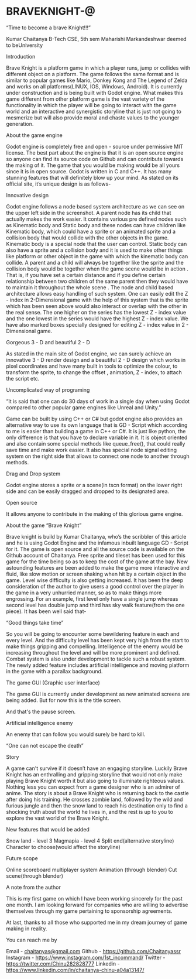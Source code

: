 # BRAVEKNIGHT-@

“Time to become a brave Knight!!!”

Kumar Chaitanya
B-Tech CSE, 5th sem
 Maharishi Markandeshwar deemed to beUniversity





Introduction

Brave Knight is a platform game in which a player runs, jump or collides with different object on a platform. The game follows the same format and is similar to popular games like Mario, Donkey Kong and The Legend of Zelda and works on all platforms(LINUX, IOS, Windows, Android). It is currently under construction and is being built with Godot engine. What makes this game different from other platform game is the vast variety of the functionality in which the player will be going to interact with the game world and an interactive and synergistic storyline that is just not going to mesmerize but will also  provide moral and chaste values to the younger generation.


About the game engine

Godot engine is completely free and open - source under permissive MIT license. The best part about the engine is that it is an open source engine so anyone can find its source code on Github and can contribute towards the making of it. The game that you would be making would be all yours since it is in open source. Godot is written in C and C++. It has many stunning features that will definitely  blow up your mind. As stated on its official site, it’s unique design is as follows-

Innovative design 



Godot engine follows a node based system architecture as we can see on the upper left side in the screenshot. A parent node has its child that actually makes the work easier. It contains various pre defined nodes such as Kinematic body and Static body and these nodes can have children like Kinematic body, which could have a sprite or an animated sprite and a collision body that would collide with the other objects in the game. Kinematic body is a special node that the user can control. Static body can also have a sprite and a collision body and it is used to make other things like platform or other object in the game with which the kinematic body can collide. A parent and a child will always be together like the sprite and the collision body would be together when the game scene would be in action . That is, if you have set a certain distance and if you define certain relationship between two children of the same parent then they would have to maintain it throughout the whole scene . The node and child based architecture allows easy handling of such system. One can easily edit the Z - index in 2-Dimensional game with the help of this system that is the sprite which has been seen above would also interact or overlap with the other in the real sense. The one higher on the series has the lowest Z - index value and the one lowest in the series would  have the highest Z - index value. We have also marked boxes specially designed  for editing Z - index value in 2 - Dimensional game.


Gorgeous 3 - D and beautiful 2 - D



As stated in the main site of Godot engine, we can surely achieve an innovative 3 - D render design and a beautiful 2 - D design which works in pixel coordinates and have many built in tools to optimize the colour, to transform the sprite, to change the offset , animation, Z - index, to attach the script etc.



Uncomplicated way of programing

“It is said that one can do 30 days of work in a single day when using Godot compared to other popular game engines like Unreal and Unity.”





Game can be built by using C++ or C# but godot engine also provides an alternative way to use its own language that is GD - Script  which according to me is easier than building a game in C++ or C#. It is just like python, the only difference is that you have to declare variable in it. It is object oriented and also contain some special methods like queue_free(), that could really save time and make work easier. It also has special node signal editing system on the right side that allows to connect one node to another through methods.

Drag and Drop system


Godot engine stores a sprite or a scene(in tscn format) on the lower right side and can be easily dragged and dropped to its designated area.


Open source

It allows anyone to contribute in the making of this glorious game engine.



About the game “Brave Knight”

Brave knight is build by Kumar Chaitanya, who’s the scribbler  of this article and he is using Godot Engine and the infamous inbuilt language GD - Script for it. The game is open source and all the source code is available on the Github account of Chaitanya. Free sprite and tileset has been used for this game for the time being so as to keep the cost of the game at the bay. New astounding features are been added to make the game more interactive and fluid, like slow motion or screen shaking when hit by a certain object in the game. Level wise difficulty is also getting increased. It has been the deep consideration of the author to give users a good control over the player in the game in a very unhurried manner, so as to make things more engrossing. For an example, first level only have a single jump whereas second level has double jump and third has sky walk feature(from the one piece). It has been well said that-

“Good things take time”

 So you will be going to encounter some bewildering feature in each and every level. And the difficulty level has been kept very high from the start  to make things gripping and compelling. Intelligence of the enemy would be increasing throughout the level and will be  more prominent and defined. Combat system is also under development to tackle such a robust system. The newly added feature includes artificial intelligence and moving platform in the game with a parallax background.


The game GUI (Graphic user interface)



The game GUI is currently under development as new animated screens are being added. But for now this is the title screen.




And that's  the pause screen.


Artificial intelligence enemy






An enemy that can follow you would surely be hard to kill.

“One can not escape the death”




Story


A game can't survive if it doesn’t have an engaging storyline. Luckily Brave Knight has an enthralling and gripping storyline that would not only make playing Brave Knight worth it but also going to illuminate righteous values. Nothing less you can expect from a game designer who is an admirer of anime.
The story is about a Brave Knight who is returning back to the castle after doing his training. He crosses zombie land, followed by the wild and furious jungle and then the snow land to reach his destination only to find a shocking truth about the world he lives in, and the rest is up to you to explore the vast world of the Brave Knight.


New features that would be added


Snow land - level 3
Magmapia - level 4
Split end(alternative storyline)
Character to choose(would affect the storyline)



Future scope

Online scoreboard 
 multiplayer system
Animation (through blender)
Cut scene(through blender)





A note from the author

This is my first game on which I have been working sincerely for the past one month. I am looking forward for companies who are willing to advertise themselves through my game pertaining to sponsorship agreements.

At last, thanks to all those who supported me in my dream journey of game making in reality.



You can reach me by

Email - chaitanyas@gmail.com
Github - https://github.com/Chaitanyassr
Instagram - https://www.instagram.com/1st_incommand/
Twitter - https://twitter.com/Chinu282828777
Linkedin - https://www.linkedin.com/in/chaitanya-chinu-a04a13147/







